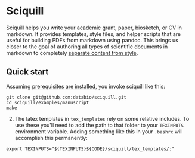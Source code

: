 # Sciquill

Sciquill helps you write your academic grant, paper, biosketch, or CV in markdown.
It provides templates, style files, and helper scripts that are useful for building PDFs from markdown using pandoc. 
This brings us closer to the goal of authoring all types of scientific documents in markdown to completely [separate content from style](http://databio.org/posts/markdown_style.html).

## Quick start

Assuming [prerequisites are installed](install.md), you invoke sciquill like this:

```
git clone git@github.com:databio/sciquill.git
cd sciquill/examples/manuscript
make
```



2. The latex templates in `tex_templates` rely on some relative includes. To use these you'll need to add the path to that folder to your `TEXINPUTS` environment variable. Adding something like this in your `.bashrc` will accomplish this permanently:

```
export TEXINPUTS="${TEXINPUTS}${CODE}/sciquill/tex_templates/:"
```

